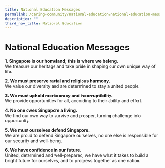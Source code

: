 ```yaml
---
title: National Education Messages
permalink: /caring-community/national-education/national-education-messages/
description: ""
third_nav_title: National Education
---
```

# **National Education Messages**

  
**1\. Singapore is our homeland; this is where we belong.**    
We treasure our heritage and take pride in shaping our own unique way of life. 

**2\. We must preserve racial and religious harmony.**     
We value our diversity and are determined to stay a united people. 

**3\. We must uphold meritocracy and incorruptibility.**    
We provide opportunities for all, according to their ability and effort. 

**4\. No one owes Singapore a living.**   
We find our own way to survive and prosper, turning challenge into opportunity. 

**5\. We must ourselves defend Singapore.**     
We are proud to defend Singapore ourselves, no one else is responsible for our security and well-being. 

**6\. We have confidence in our future.**     
United, determined and well-prepared, we have what it takes to build a bright future for ourselves, and to progress together as one nation. 